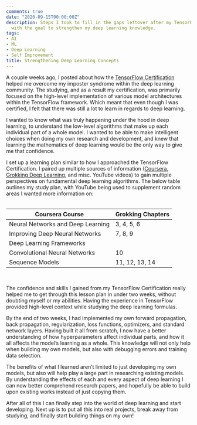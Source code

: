 ```yaml
---
comments: true
date: "2020-09-15T00:00:00Z"
description: Steps I took to fill in the gaps leftover after my TensorFlow Certification
  with the goal to strengthen my deep learning knowledge.
tags:
- AI
- ML
- Deep Learning
- Self Improvement
title: Strengthening Deep Learning Concepts
---
```


A couple weeks ago, I posted about how the [TensorFlow Certification](https://struble.dev/blog/overcoming-self-doubt) helped me overcome my imposter syndrome within the deep learning community. The studying, and as a result my certification, was primarily focused on the high-level implementation of various model architectures within the TensorFlow framework. Which meant that even though I was certified, I felt that there was still a lot to learn in regards to deep learning.

I wanted to know what was truly happening under the hood in deep learning, to understand the low-level algorithms that make up each individual part of a whole model. I wanted to be able to make intelligent choices when doing my own research and development, and knew that learning the mathematics of deep learning would be the only way to give me that confidence.

I set up a learning plan similar to how I approached the TensorFlow Certification. I paired up multiple sources of information ([Coursera](https://www.coursera.org/specializations/deep-learning), [Grokking Deep Learning](https://smile.amazon.com/Grokking-Deep-Learning-Andrew-Trask/dp/1617293709/), and misc. YouTube videos) to gain multiple perspectives on fundamental deep learning algorithms. The below table outlines my study plan, with YouTube being used to supplement random areas I wanted more information on:
<br/><br/>

| Coursera Course           | Grokking Chapters  |
| ------------------------- | ------------------ |
| Neural Networks and Deep Learning       | 3, 4, 5, 6             |
| Improving Deep Neural Networks               |  7, 8, 9            |
| Deep Learning Frameworks   |             |
| Convolutional Neural Networks  | 10            |
| Sequence Models                | 11, 12, 13, 14             |

<br/>

The confidence and skills I gained from my TensorFlow Certification really helped me to get through this lesson plan in under two weeks, without doubting myself or my abilities. Having the experience in TensorFlow provided high-level context while studying the deep learning formulas.

By the end of two weeks, I had implemented my own forward propagation, back propagation, regularization, loss functions, optimizers, and standard network layers. Having built it all from scratch, I now have a better understanding of how hyperparameters affect individual parts, and how it all affects the model’s learning as a whole. This knowledge will not only help when building my own models, but also with debugging errors and training data selection.

The benefits of what I learned aren’t limited to just developing my own models, but also will help play a large part in researching existing models. By understanding the effects of each and every aspect of deep learning I can now better comprehend research papers, and hopefully be able to build upon existing works instead of just copying them.

After all of this I can finally step into the world of deep learning and start developing. Next up is to put all this into real projects, break away from studying, and finally start building things on my own!
